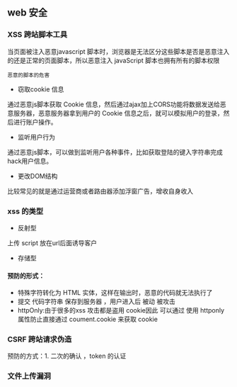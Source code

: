## web 安全

###  XSS  跨站脚本工具
 
 当页面被注入恶意javascript 脚本时，浏览器是无法区分这些脚本是否是恶意注入的还是正常的页面脚本，所以恶意注入 javaScript 脚本也拥有所有的脚本权限
 
    恶意的脚本的危害
    
+ 窃取cookie 信息 

通过恶意js脚本获取 Cookie 信息，然后通过ajax加上CORS功能将数据发送给恶意服务器，恶意服务器拿到用户的 Cookie 信息之后，就可以模拟用户的登录，然后进行账户操作。
+ 监听用户行为
 
通过恶意js脚本，可以做到监听用户各种事件，比如获取登陆的键入字符串完成hack用户信息。

+ 更改DOM结构

比较常见的就是通过运营商或者路由器添加浮窗广告，增收自身收入
 
 

###  xss 的类型

+ 反射型
 
 上传 script 放在url后面诱导客户
 
 + 存储型
 
 #### 预防的形式： 
  
  * 特殊字符转化为 HTML 实体，这样在输出时，恶意的代码就无法执行了
  *  提交 代码字符串 保存到服务器 ，用户进入后 被动 被攻击
  * httpOnly:由于很多的xss 攻击都是盗用 cookie因此  可以通过 使用 httponly 属性防止直接通过 coument.cookie 来获取 cookie
  
  ### CSRF 跨站请求伪造
  
  预防的方式：1. 二次的确认 ，token 的认证
  


###  文件上传漏洞
